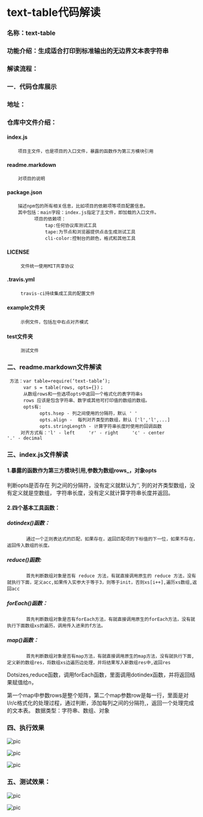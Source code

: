 # text-table代码解读
### 名称：text-table
### 功能介绍：生成适合打印到标准输出的无边界文本表字符串
### 解读流程：
### 一．代码仓库展示
### 地址：
### 仓库中文件介绍：
####    index.js
        项目主文件，也是项目的入口文件，暴露的函数作为第三方模块引用
####    readme.markdown
        对项目的说明
####    package.json
        描述npm包的所有相关信息，比如项目的依赖项等项目配置信息。
        其中包括：main字段：index.js指定了主文件，即加载的入口文件。
              项目的依赖项：
                  tap:任何协议库测试工具
                  tape:为节点和浏览器提供点击生成测试工具
                  cli-color:控制台的颜色，格式和其他工具
####     LICENSE
         文件统一使用MIT共享协议
####     .travis.yml
         travis-ci持续集成工具的配置文件
####     example文件夹
         示例文件，包括左中右点对齐模式
####     test文件夹
         测试文件
### 二、readme.markdown文件解读
     方法：var table=require(‘text-table’);
          var s = table(rows, opts={})；
          从数组rows和一些选项opts中返回一个格式化的表字符串s
          rows 应该是包含字符串、数字或其他可打印值的数组的数组。
          opts有:
                opts.hsep - 列之间使用的分隔符，默认 ' '
                opts.align -  每列对齐类型的数组，默认 ['l','l',...]
                opts.stringLength - 计算字符串长度时使用的回调函数
         对齐方式有：'l' - left     'r' - right     'c' - center        '.' - decimal
### 三、index.js文件解读
#### 1.暴露的函数作为第三方模块引用,参数为数组rows_，对象opts

判断opts是否存在
列之间的分隔符，没有定义就默认为’’,
列的对齐类型数组，没有定义就是空数组，
字符串长度，没有定义就计算字符串长度并返回。
#### 2.四个基本工具函数：
##### dotindex()函数：
           通过一个正则表达式的匹配，如果存在，返回匹配项的下标值的下一位，如果不存在，返回传入数组的长度。
##### reduce()函数:
           首先判断数组对象是否有 reduce 方法，有就直接调用原生的 reduce 方法，没有就执行下面，定义acc,如果传入实参大于等于3，则等于init，否则xs[i++],遍历xs数组,返回acc
##### forEach()函数：
           首先判断数组对象是否有forEach方法，有就直接调用原生的forEach方法，没有就执行下面数组xs的遍历，调用传入进来的f方法。
##### map()函数：
           首先判断数组对象是否有map方法，有就直接调用原生的map方法，没有就执行下面,定义新的数组res，将数组xs边遍历边处理，并将结果写入新数组res中,返回res


Dotsizes,reduce函数，调用forEach函数，里面调用dotindex函数，并将返回结果赋值给n，

第一个map中参数rows是整个矩阵，第二个map参数row是每一行，里面是对l/r/c格式化的处理过程，通过判断，添加每列之间的分隔符,，返回一个处理完成的文本表。
数据类型：字符串、数组、对象
### 四、执行效果

![pic](https://github.com/Monmeng/text-table/blob/master/imgs/1.png)

![pic](https://github.com/Monmeng/text-table/blob/master/imgs/2.png)

![pic](https://github.com/Monmeng/text-table/blob/master/imgs/3.png)
### 五、测试效果：

![pic](https://github.com/Monmeng/text-table/blob/master/imgs/4.png)

![pic](https://github.com/Monmeng/text-table/blob/master/imgs/5.png)
